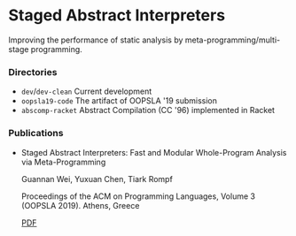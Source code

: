 # Staged Abstract Interpreters

Improving the performance of static analysis by meta-programming/multi-stage programming.

### Directories

* `dev`/`dev-clean` Current development
* `oopsla19-code` The artifact of OOPSLA '19 submission
* `abscomp-racket` Abstract Compilation (CC '96) implemented in Racket

### Publications

* Staged Abstract Interpreters: Fast and Modular Whole-Program Analysis via Meta-Programming

  Guannan Wei, Yuxuan Chen, Tiark Rompf

  Proceedings of the ACM on Programming Languages, Volume 3 (OOPSLA 2019). Athens, Greece

  [PDF](https://dl.acm.org/citation.cfm?id=3360552)
